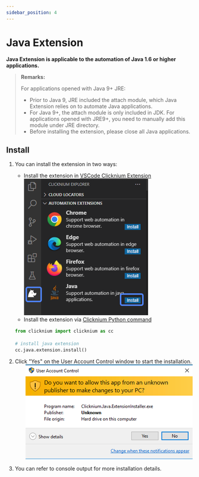 ```yaml
---
sidebar_position: 4
---
```

# Java Extension

**Java Extension is applicable to the automation of Java 1.6 or higher applications.**

> **Remarks:**
>
> For applications opened with Java 9+ JRE:
>- Prior to Java 9, JRE included the attach module, which Java Extension relies on to automate Java applications.
>- For Java 9+, the attach module is only included in JDK. For applications opened with JRE9+, you need to manually add this module under JRE directory.
>- Before installing the extension, please close all Java applications.

## Install

1. You can install the extension in two ways:

    - Install the extension in [VSCode Clicknium Extension](./../vscode.md)  
        ![java extension install](../../../img/java_ext_install.png)
    - Install the extension via [Clicknium Python command](./../../../api/python/java/java.md)
    ```python
    from clicknium import clicknium as cc

    # install java extension
    cc.java.extension.install()
    ```

2. Click "Yes" on the User Account Control window to start the installation.  
   &emsp;&emsp;![java install admin confirm](../../../img/java_extension_admin_confirm.png)

3. You can refer to console output for more installation details.
